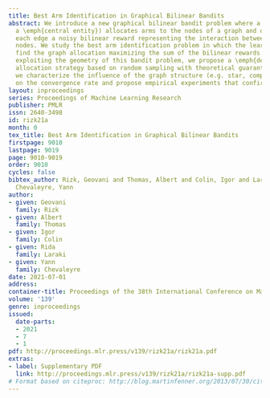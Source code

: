 ```yaml
---
title: Best Arm Identification in Graphical Bilinear Bandits
abstract: We introduce a new graphical bilinear bandit problem where a learner (or
  a \emph{central entity}) allocates arms to the nodes of a graph and observes for
  each edge a noisy bilinear reward representing the interaction between the two end
  nodes. We study the best arm identification problem in which the learner wants to
  find the graph allocation maximizing the sum of the bilinear rewards. By efficiently
  exploiting the geometry of this bandit problem, we propose a \emph{decentralized}
  allocation strategy based on random sampling with theoretical guarantees. In particular,
  we characterize the influence of the graph structure (e.g. star, complete or circle)
  on the convergence rate and propose empirical experiments that confirm this dependency.
layout: inproceedings
series: Proceedings of Machine Learning Research
publisher: PMLR
issn: 2640-3498
id: rizk21a
month: 0
tex_title: Best Arm Identification in Graphical Bilinear Bandits
firstpage: 9010
lastpage: 9019
page: 9010-9019
order: 9010
cycles: false
bibtex_author: Rizk, Geovani and Thomas, Albert and Colin, Igor and Laraki, Rida and
  Chevaleyre, Yann
author:
- given: Geovani
  family: Rizk
- given: Albert
  family: Thomas
- given: Igor
  family: Colin
- given: Rida
  family: Laraki
- given: Yann
  family: Chevaleyre
date: 2021-07-01
address:
container-title: Proceedings of the 38th International Conference on Machine Learning
volume: '139'
genre: inproceedings
issued:
  date-parts:
  - 2021
  - 7
  - 1
pdf: http://proceedings.mlr.press/v139/rizk21a/rizk21a.pdf
extras:
- label: Supplementary PDF
  link: http://proceedings.mlr.press/v139/rizk21a/rizk21a-supp.pdf
# Format based on citeproc: http://blog.martinfenner.org/2013/07/30/citeproc-yaml-for-bibliographies/
---
```

